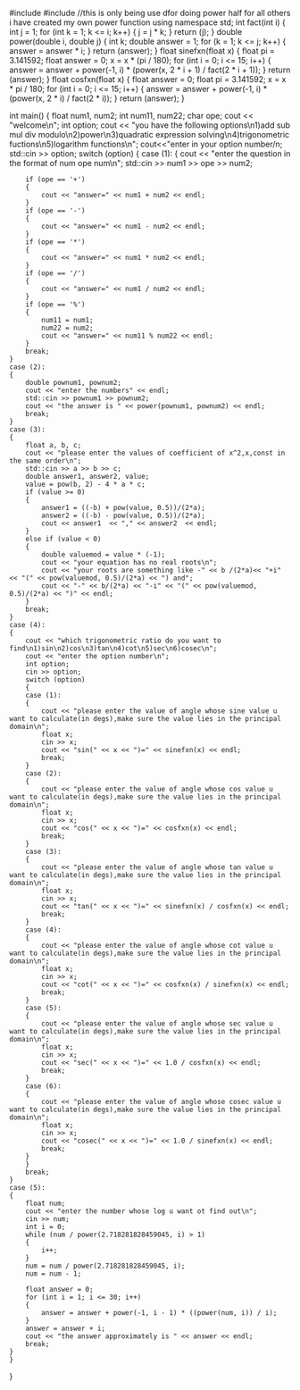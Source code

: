 #include <iostream>
#include <cmath>
//this is only being use dfor doing power half for all  others i have created my own power function
using namespace std;
int fact(int i)
{
    int j = 1;
    for (int k = 1; k <= i; k++)
    {
        j = j * k;
    }
    return (j);
}
double power(double i, double j)
{
    int k;
    double answer = 1;
    for (k = 1; k <= j; k++)
    {
        answer = answer * i;
    }
    return (answer);
}
float sinefxn(float x)
{
    float pi = 3.141592;
    float answer = 0;
    x = x * (pi / 180);
    for (int i = 0; i <= 15; i++)
    {
        answer = answer + power(-1, i) * (power(x, 2 * i + 1) / fact(2 * i + 1));
    }
    return (answer);
}
float cosfxn(float x)
{
    float answer = 0;
    float pi = 3.141592;
    x = x * pi / 180;
    for (int i = 0; i <= 15; i++)
    {
        answer = answer + power(-1, i) * (power(x, 2 * i) / fact(2 * i));
    }
    return (answer);
}

int main()
{
    float num1, num2;
    int num11, num22;
    char ope;
    cout << "welcome\n";
    int option;
    cout << "you have the following options\n1)add sub mul div modulo\n2)power\n3)quadratic expression solving\n4)trigonometric fuctions\n5)logarithm functions\n";
    cout<<"enter in your option number/n;
    std::cin >> option;
    switch (option)
    {
    case (1):
    {
        cout << "enter the question in the format of num ope num\n";
        std::cin >> num1 >> ope >> num2;

        if (ope == '+')
        {
            cout << "answer=" << num1 + num2 << endl;
        }
        if (ope == '-')
        {
            cout << "answer=" << num1 - num2 << endl;
        }
        if (ope == '*')
        {
            cout << "answer=" << num1 * num2 << endl;
        }
        if (ope == '/')
        {
            cout << "answer=" << num1 / num2 << endl;
        }
        if (ope == '%')
        {
            num11 = num1;
            num22 = num2;
            cout << "answer=" << num11 % num22 << endl;
        }
        break;
    }
    case (2):
    {
        double pownum1, pownum2;
        cout << "enter the numbers" << endl;
        std::cin >> pownum1 >> pownum2;
        cout << "the answer is " << power(pownum1, pownum2) << endl;
        break;
    }
    case (3):
    {
        float a, b, c;
        cout << "please enter the values of coefficient of x^2,x,const in the same order\n";
        std::cin >> a >> b >> c;
        double answer1, answer2, value;
        value = pow(b, 2) - 4 * a * c;
        if (value >= 0)
        {
            answer1 = ((-b) + pow(value, 0.5))/(2*a);
            answer2 = ((-b) - pow(value, 0.5))/(2*a);
            cout << answer1  << "," << answer2  << endl;
        }
        else if (value < 0)
        {
            double valuemod = value * (-1);
            cout << "your equation has no real roots\n";
            cout << "your roots are something like -" << b /(2*a)<< "+i" << "(" << pow(valuemod, 0.5)/(2*a) << ") and";
            cout << "-" << b/(2*a) << "-i" << "(" << pow(valuemod, 0.5)/(2*a) << ")" << endl;
        }
        break;
    }
    case (4):
    {
        cout << "which trigonometric ratio do you want to find\n1)sin\n2)cos\n3)tan\n4)cot\n5)sec\n6)cosec\n";
        cout << "enter the option number\n";
        int option;
        cin >> option;
        switch (option)
        {
        case (1):
        {
            cout << "please enter the value of angle whose sine value u want to calculate(in degs),make sure the value lies in the principal domain\n";
            float x;
            cin >> x;
            cout << "sin(" << x << ")=" << sinefxn(x) << endl;
            break;
        }
        case (2):
        {
            cout << "please enter the value of angle whose cos value u want to calculate(in degs),make sure the value lies in the principal domain\n";
            float x;
            cin >> x;
            cout << "cos(" << x << ")=" << cosfxn(x) << endl;
            break;
        }
        case (3):
        {
            cout << "please enter the value of angle whose tan value u want to calculate(in degs),make sure the value lies in the principal domain\n";
            float x;
            cin >> x;
            cout << "tan(" << x << ")=" << sinefxn(x) / cosfxn(x) << endl;
            break;
        }
        case (4):
        {
            cout << "please enter the value of angle whose cot value u want to calculate(in degs),make sure the value lies in the principal domain\n";
            float x;
            cin >> x;
            cout << "cot(" << x << ")=" << cosfxn(x) / sinefxn(x) << endl;
            break;
        }
        case (5):
        {
            cout << "please enter the value of angle whose sec value u want to calculate(in degs),make sure the value lies in the principal domain\n";
            float x;
            cin >> x;
            cout << "sec(" << x << ")=" << 1.0 / cosfxn(x) << endl;
            break;
        }
        case (6):
        {
            cout << "please enter the value of angle whose cosec value u want to calculate(in degs),make sure the value lies in the principal domain\n";
            float x;
            cin >> x;
            cout << "cosec(" << x << ")=" << 1.0 / sinefxn(x) << endl;
            break;
        }
        }
        break;
    }
    case (5):
    {
        float num;
        cout << "enter the number whose log u want ot find out\n";
        cin >> num;
        int i = 0;
        while (num / power(2.718281828459045, i) > 1)
        {
            i++;
        }
        num = num / power(2.718281828459045, i);
        num = num - 1;

        float answer = 0;
        for (int i = 1; i <= 30; i++)
        {
            answer = answer + power(-1, i - 1) * ((power(num, i)) / i);
        }
        answer = answer + i;
        cout << "the answer approximately is " << answer << endl;
        break;
    }
    }
}
